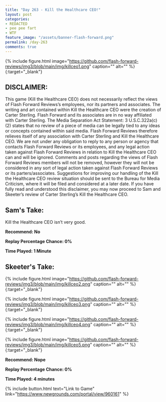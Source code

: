 ```yaml
---
title: "Day 263 - Kill the Healthcare CEO!"
layout: post
categories:
- REDACTED
- pee pee fart
- WTF
feature_image: "/assets/banner-flash-forward.png"
permalink: /day-263
comments: true
---
```


{% include figure.html image="https://github.com/flash-forward-reviews/img3/blob/main/img/killceo1.png" caption="" alt="" %}{:target="_blank"}
 
## DISCLAIMER: 

This game (Kill the Healthcare CEO) does not necessarily reflect the views of Flash Forward Reviews’s employees, nor its partners and associates. The writing and art contained within Kill the Healthcare CEO were the creation of Carter Sterling. Flash Forward and its associates are in no way affiliated with Carter Sterling. The Media Separation Act Statement: 3 U.S.C.322a(c)(2) states that no review of a piece of media can be legally tied to any ideas or concepts contained within said media. Flash Forward Reviews therefore relieves itself of any association with Carter Sterling and Kill the Healthcare CEO. We are not under any obligation to reply to any person or agency that contacts Flash Forward Reviews or its employees, and any legal action taken against Flash Forward Reviews in relation to Kill the Healthcare CEO can and will be ignored. Comments and posts regarding the views of Flash Forward Reviews members will not be removed, however they will not be considered in any sort of legal action taken against Flash Forward Reviews or its parters/associates. Suggestions for improving our handling of the Kill the Healthcare CEO review situation should be sent to the Bureau for Media Criticism, where it will be filed and considered at a later date. If you have fully read and understood this disclaimer, you may now proceed to Sam and Skeeter’s review of Carter Sterling’s Kill the Healthcare CEO.

## Sam's Take:

Kill the Healthcare CEO isn’t very good.

**Recommend: No**

**Replay Percentage Chance: 0%**

**Time Played: 1 Minute**

## Skeeter's Take:

{% include figure.html image="https://github.com/flash-forward-reviews/img3/blob/main/img/killceo2.png" caption="" alt="" %}{:target="_blank"}

{% include figure.html image="https://github.com/flash-forward-reviews/img3/blob/main/img/killceo3.png" caption="" alt="" %}{:target="_blank"}

{% include figure.html image="https://github.com/flash-forward-reviews/img3/blob/main/img/killceo4.png" caption="" alt="" %}{:target="_blank"}

{% include figure.html image="https://github.com/flash-forward-reviews/img3/blob/main/img/killceo5.png" caption="" alt="" %}{:target="_blank"}

**Recommend: Nope**

**Replay Percentage Chance: 0%**

**Time Played: 4 minutes** 

{% include button.html text="Link to Game" link="https://www.newgrounds.com/portal/view/960161" %}